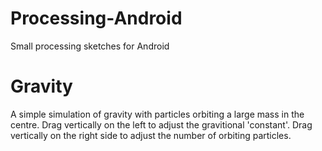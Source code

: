 # Processing-Android
Small processing sketches for Android

# Gravity
A simple simulation of gravity with particles orbiting a large mass in the centre. Drag vertically on the left to adjust the gravitional 'constant'. Drag vertically on the right side to adjust the number of orbiting particles.
